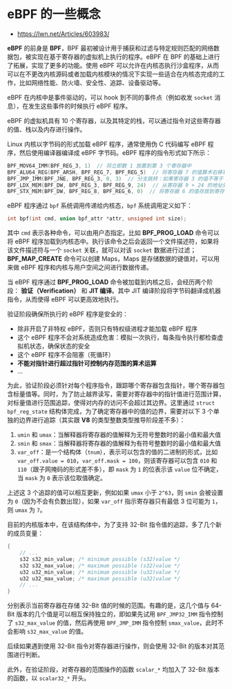 # eBPF 的一些概念

* <https://lwn.net/Articles/603983/>

**eBPF** 的前身是 **BPF**，BPF 最初被设计用于捕获和过滤与特定规则匹配的网络数据包，被实现在基于寄存器的虚拟机上执行的程序。eBPF 在 BPF 的基础上进行了拓展，实现了更多的功能。使用 eBPF 可以允许在内核态执行沙盒程序，从而可以在不更改内核源码或者加载内核模块的情况下实现一些适合在内核态完成的工作，比如网络性能、防火墙、安全性、追踪、设备驱动等。

eBPF 在内核中是事件驱动的，可以 hook 到不同的事件点（例如收发 `socket` 消息），在发生这些事件的时候执行 eBPF 程序。

eBPF 的虚拟机具有 10 个寄存器，以及其特定的栈，可以通过指令对这些寄存器的值、栈以及内存进行操作。

Linux 内核以字节码的形式加载 eBPF 程序，通常使用伪 C 代码编写 eBPF 程序，然后使用编译器编译成 eBPF 字节码。eBPF 程序的指令形式如下所示：

```c
BPF_MOV64_IMM(BPF_REG_3, 1)  // 将立即数 1 放置到第 3 个寄存器中
BPF_ALU64_REG(BPF_ARSH, BPF_REG_7, BPF_REG_5)  // 将寄存器 7 的值算术右移寄存器 5 的值
BPF_JMP_IMM(BPF_JNE, BPF_REG_3, 0, 3)  // 分支跳转：如果寄存器 3 的值不等于 0，则跳过 3 条指令
BPF_LDX_MEM(BPF_DW, BPF_REG_3, BPF_REG_9, 24)  // 从寄存器 9 + 24 的地址处加载数据到寄存器 3
BPF_STX_MEM(BPF_DW, BPF_REG_8, BPF_REG_6, 0)  // 将寄存器 6 的值存放到寄存器 8 所处的地址处
```

eBPF 程序通过 `bpf` 系统调用传递给内核态，`bpf` 系统调用定义如下：

```c
int bpf(int cmd, union bpf_attr *attr, unsigned int size);
```

其中 `cmd` 表示各种命令，可以由用户态指定。比如 **BPF_PROG_LOAD** 命令可以将 eBPF 程序加载到内核态中。执行该命令之后会返回一个文件描述符，如果将该文件描述符与一个 `socket` 关联，就可以对该 `socket` 数据进行过滤；**BPF_MAP_CREATE** 命令可以创建 Maps，Maps 是存储数据的键值对，可以用来做 eBPF 程序和内核与用户空间之间进行数据传递。

当 eBPF 程序通过 **BPF_PROG_LOAD** 命令被加载到内核之后，会经历两个阶段： **验证（Verification）** 和 **JIT 编译**。其中 JIT 编译阶段将字节码翻译成机器指令，从而使得 eBPF 可以更高效地执行。

验证阶段确保所执行的 eBPF 程序是安全的：

* 除非开启了非特权 eBPF，否则只有特权级进程才能加载 eBPF 程序
* 这个 eBPF 程序不会对系统造成危害：模拟一次执行，每条指令执行都检查虚拟机状态，确保状态的安全
* 这个 eBPF 程序不会阻塞（死循环）
* **不能对指针进行超过指针可控制内存范围的算术运算**
* ...

为此，验证阶段必须针对每个程序指令，跟踪哪个寄存器包含指针，哪个寄存器包含标量值等。同时，为了防止越界读写，需要对寄存器中的指针值进行范围计算，对标量值进行范围追踪，使得对内存的访问不会超过其边界。这里通过 `struct bpf_reg_state` 结构体完成，为了确定寄存器中的值的边界，需要对以下 3 个单独的边界进行追踪（其实跟 **V8** 的类型整数类型推导阶段差不多）：

1. `umin` 和 `umax`：当解释器将寄存器的值解释为无符号整数时的最小值和最大值
2. `smin` 和 `smax`：当解释器将寄存器的值解释为有符号整数时的最小值和最大值
3. `var_off`：是一个结构体（`tnum`），表示可以包含的值的二进制的形式，比如 `var_off.value = 010`，`var_off.mask = 100`，则该寄存器可以包含 `010` 和 `110`（跟子网掩码的形式差不多），即 `mask` 为 `1` 的位表示该 `value` 位不确定，当 `mask` 为 `0` 表示该位取值确定。

上述这 3 个追踪的值可以相互更新，例如如果 `umax` 小于 `2^63`，则 `smin` 会被设置为 `0`（因为不会有负数出现），如果 `var_off` 指示寄存器只有最低 3 位可能为 `1`，则 `umax` 为 `7`。

目前的内核版本中，在该结构体中，为了支持 32-Bit 指令值的追踪，多了几个新的成员变量：

```c
{
    // ...
    s32 s32_min_value; /* minimum possible (s32)value */
    s32 s32_max_value; /* maximum possible (s32)value */
    u32 u32_min_value; /* minimum possible (u32)value */
    u32 u32_max_value; /* maximum possible (u32)value */
    // ...
}
```

分别表示当前寄存器在存储 32-Bit 值的时候的范围。有趣的是，这几个值与 64-Bit 版本的几个值是可以相互保持独立的，即如果先试用 `BPF_JMP32_IMM` 指令控制了 `s32_max_value` 的值，然后再使用 `BPF_JMP_IMM` 指令控制 `smax_value`，此时不会影响 `s32_max_value` 的值。

后续如果遇到使用 32-Bit 指令对寄存器进行操作，则会使用 32-Bit 的版本对其范围进行判断。

此外，在验证阶段，对寄存器的范围操作的函数 `scalar_*` 均加入了 32-Bit 版本的函数，以 `scalar32_*` 开头。